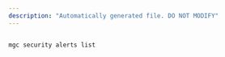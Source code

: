 ```yaml
---
description: "Automatically generated file. DO NOT MODIFY"
---
```


```bash

mgc security alerts list

```